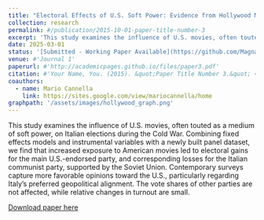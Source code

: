 ```yaml
---
title: "Electoral Effects of U.S. Soft Power: Evidence from Hollywood Movies in Cold War Italy"
collection: research
permalink: #/publication/2015-10-01-paper-title-number-3
excerpt: 'This study examines the influence of U.S. movies, often touted as a medium of soft power, on Italian elections during the Cold War. Combining fixed effects models and instrumental variables with a newly built panel dataset, we find that increased exposure to American movies led to electoral gains for the main U.S.-endorsed party, and corresponding losses for the Italian communist party, supported by the Soviet Union. Contemporary surveys capture more favorable opinions toward the U.S., particularly regarding Italy’s preferred geopolitical alignment. The vote shares of other parties are not affected, while relative changes in turnout are small.'
date: 2025-03-01
status: '[Submitted - Working Paper Available](https://github.com/Magna24/Hosted-Files/raw/main/hollywood_propaganda_C-M.pdf)'
venue: #'Journal 1'
paperurl: #'http://academicpages.github.io/files/paper3.pdf'
citation: #'Your Name, You. (2015). &quot;Paper Title Number 3.&quot; <i>Journal 1</i>. 1(3).'
coauthors:
  - name: Mario Cannella
    link: https://sites.google.com/view/mariocannella/home
graphpath: '/assets/images/hollywood_graph.png'
---
```

This study examines the influence of U.S. movies, often touted as a medium of soft power, on Italian elections during the Cold War. Combining fixed effects models and instrumental variables with a newly built panel dataset, we find that increased exposure to American movies led to electoral gains for the main U.S.-endorsed party, and corresponding losses for the Italian communist party, supported by the Soviet Union. Contemporary surveys capture more favorable opinions toward the U.S., particularly regarding Italy’s preferred geopolitical alignment. The vote shares of other parties are not affected, while relative changes in turnout are small.

[Download paper here](https://github.com/Magna24/Hosted-Files/raw/main/hollywood_propaganda_C-M.pdf)

